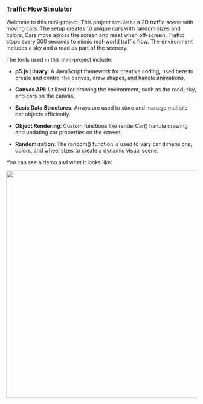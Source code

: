 ### Traffic Flow Simulator

Welcome to this mini-project! This project simulates a 2D traffic scene with moving cars. The setup creates 10 unique cars with random sizes and colors. Cars move across the screen and reset when off-screen. Traffic stops every 300 seconds to mimic real-world traffic flow. The environment includes a sky and a road as part of the scenery.

The tools used in this mini-project include:

- <b>p5.js Library</b>: A JavaScript framework for creative coding, used here to create and control the canvas, draw shapes, and handle animations.

- <b>Canvas API</b>: Utilized for drawing the environment, such as the road, sky, and cars on the canvas.

- <b>Basic Data Structures</b>: Arrays are used to store and manage multiple car objects efficiently.

- <b>Object Rendering</b>: Custom functions like renderCar() handle drawing and updating car properties on the screen.

- <b>Randomization</b>: The random() function is used to vary car dimensions, colors, and wheel sizes to create a dynamic visual scene.

You can see a demo and what it looks like:

<img src='https://github.com/Kiana-Jafari/Traffic-Simulator/blob/7f9dc0dfb556486c3963d919436d5516c9a4f831/Sample.gif' width='600'></img>
